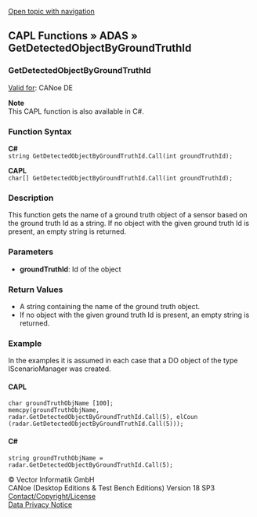 [Open topic with navigation](../../../../../CANoeDEFamily.htm#Topics/CAPLFunctions/ADAS/Functions/CAPLfunctionGetDetectedObjectByGroundTruthId.md)

## CAPL Functions » ADAS » GetDetectedObjectByGroundTruthId

### GetDetectedObjectByGroundTruthId

[Valid for](../../../Shared/FeatureAvailability.md): CANoe DE

**Note**  
This CAPL function is also available in C#.

### Function Syntax

**C#**  
`string GetDetectedObjectByGroundTruthId.Call(int groundTruthId);`

**CAPL**  
`char[] GetDetectedObjectByGroundTruthId.Call(int groundTruthId);`

### Description

This function gets the name of a ground truth object of a sensor based on the ground truth Id as a string. If no object with the given ground truth Id is present, an empty string is returned.

### Parameters

- **groundTruthId**: Id of the object

### Return Values

- A string containing the name of the ground truth object.
- If no object with the given ground truth Id is present, an empty string is returned.

### Example

In the examples it is assumed in each case that a DO object of the type IScenarioManager was created.

#### CAPL

```plaintext
char groundTruthObjName [100];
memcpy(groundTruthObjName, radar.GetDetectedObjectByGroundTruthId.Call(5), elCoun
(radar.GetDetectedObjectByGroundTruthId.Call(5)));
```

#### C#

```plaintext
string groundTruthObjName = radar.GetDetectedObjectByGroundTruthId.Call(5);
```

© Vector Informatik GmbH  
CANoe (Desktop Editions & Test Bench Editions) Version 18 SP3  
[Contact/Copyright/License](../../../Shared/ContactCopyrightLicense.md)  
[Data Privacy Notice](https://www.vector.com/int/en/company/get-info/privacy-policy/)